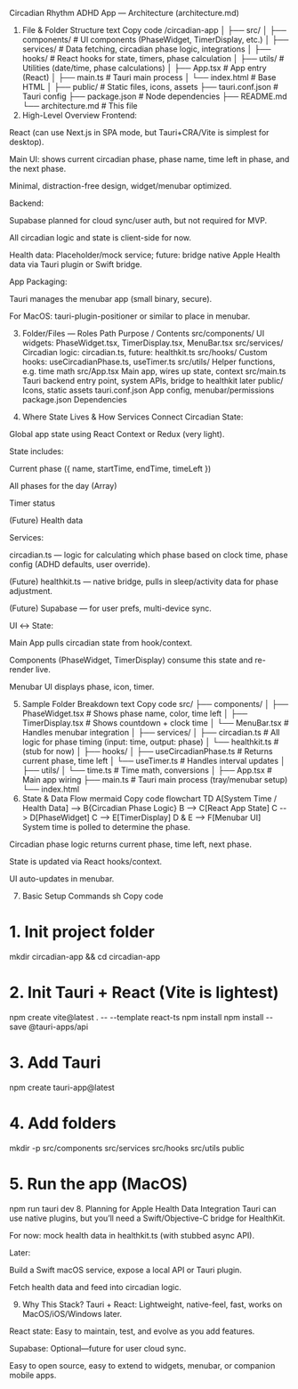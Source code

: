 Circadian Rhythm ADHD App — Architecture (architecture.md)
1. File & Folder Structure
text
Copy code
/circadian-app
│
├── src/
│   ├── components/          # UI components (PhaseWidget, TimerDisplay, etc.)
│   ├── services/            # Data fetching, circadian phase logic, integrations
│   ├── hooks/               # React hooks for state, timers, phase calculation
│   ├── utils/               # Utilities (date/time, phase calculations)
│   ├── App.tsx              # App entry (React)
│   ├── main.ts              # Tauri main process
│   └── index.html           # Base HTML
│
├── public/                  # Static files, icons, assets
├── tauri.conf.json          # Tauri config
├── package.json             # Node dependencies
├── README.md
└── architecture.md          # This file
2. High-Level Overview
Frontend:

React (can use Next.js in SPA mode, but Tauri+CRA/Vite is simplest for desktop).

Main UI: shows current circadian phase, phase name, time left in phase, and the next phase.

Minimal, distraction-free design, widget/menubar optimized.

Backend:

Supabase planned for cloud sync/user auth, but not required for MVP.

All circadian logic and state is client-side for now.

Health data: Placeholder/mock service; future: bridge native Apple Health data via Tauri plugin or Swift bridge.

App Packaging:

Tauri manages the menubar app (small binary, secure).

For MacOS: tauri-plugin-positioner or similar to place in menubar.

3. Folder/Files — Roles
Path	Purpose / Contents
src/components/	UI widgets: PhaseWidget.tsx, TimerDisplay.tsx, MenuBar.tsx
src/services/	Circadian logic: circadian.ts, future: healthkit.ts
src/hooks/	Custom hooks: useCircadianPhase.ts, useTimer.ts
src/utils/	Helper functions, e.g. time math
src/App.tsx	Main app, wires up state, context
src/main.ts	Tauri backend entry point, system APIs, bridge to healthkit later
public/	Icons, static assets
tauri.conf.json	App config, menubar/permissions
package.json	Dependencies

4. Where State Lives & How Services Connect
Circadian State:

Global app state using React Context or Redux (very light).

State includes:

Current phase ({ name, startTime, endTime, timeLeft })

All phases for the day (Array)

Timer status

(Future) Health data

Services:

circadian.ts — logic for calculating which phase based on clock time, phase config (ADHD defaults, user override).

(Future) healthkit.ts — native bridge, pulls in sleep/activity data for phase adjustment.

(Future) Supabase — for user prefs, multi-device sync.

UI ↔ State:

Main App pulls circadian state from hook/context.

Components (PhaseWidget, TimerDisplay) consume this state and re-render live.

Menubar UI displays phase, icon, timer.

5. Sample Folder Breakdown
text
Copy code
src/
├── components/
│   ├── PhaseWidget.tsx          # Shows phase name, color, time left
│   ├── TimerDisplay.tsx         # Shows countdown + clock time
│   └── MenuBar.tsx              # Handles menubar integration
│
├── services/
│   ├── circadian.ts             # All logic for phase timing (input: time, output: phase)
│   └── healthkit.ts             # (stub for now)
│
├── hooks/
│   ├── useCircadianPhase.ts     # Returns current phase, time left
│   └── useTimer.ts              # Handles interval updates
│
├── utils/
│   └── time.ts                  # Time math, conversions
│
├── App.tsx                      # Main app wiring
├── main.ts                      # Tauri main process (tray/menubar setup)
└── index.html
6. State & Data Flow
mermaid
Copy code
flowchart TD
    A[System Time / Health Data] --> B{Circadian Phase Logic}
    B --> C[React App State]
    C --> D[PhaseWidget]
    C --> E[TimerDisplay]
    D & E --> F[Menubar UI]
System time is polled to determine the phase.

Circadian phase logic returns current phase, time left, next phase.

State is updated via React hooks/context.

UI auto-updates in menubar.

7. Basic Setup Commands
sh
Copy code
# 1. Init project folder
mkdir circadian-app && cd circadian-app

# 2. Init Tauri + React (Vite is lightest)
npm create vite@latest . -- --template react-ts
npm install
npm install --save @tauri-apps/api

# 3. Add Tauri
npm create tauri-app@latest

# 4. Add folders
mkdir -p src/components src/services src/hooks src/utils public

# 5. Run the app (MacOS)
npm run tauri dev
8. Planning for Apple Health Data Integration
Tauri can use native plugins, but you’ll need a Swift/Objective-C bridge for HealthKit.

For now: mock health data in healthkit.ts (with stubbed async API).

Later:

Build a Swift macOS service, expose a local API or Tauri plugin.

Fetch health data and feed into circadian logic.

9. Why This Stack?
Tauri + React: Lightweight, native-feel, fast, works on MacOS/iOS/Windows later.

React state: Easy to maintain, test, and evolve as you add features.

Supabase: Optional—future for user cloud sync.

Easy to open source, easy to extend to widgets, menubar, or companion mobile apps.